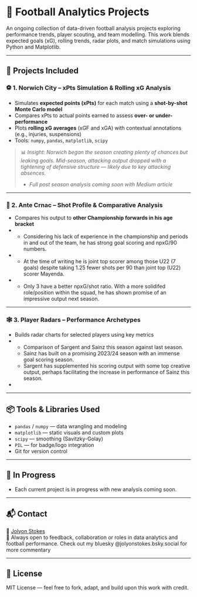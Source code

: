 # 🧠 Football Analytics Projects

An ongoing collection of data-driven football analysis projects exploring performance trends, player scouting, and team modelling. This work blends expected goals (xG), rolling trends, radar plots, and match simulations using Python and Matplotlib.

---

## 📂 Projects Included

### ⚽ 1. **Norwich City – xPts Simulation & Rolling xG Analysis**
- Simulates **expected points (xPts)** for each match using a **shot-by-shot Monte Carlo model**
- Compares xPts to actual points earned to assess **over- or under-performance**
- Plots **rolling xG averages** (xGF and xGA) with contextual annotations (e.g., injuries, suspensions)
- Tools: `numpy`, `pandas`, `matplotlib`, `scipy`

> 📊 *Insight: Norwich began the season creating plenty of chances but leaking goals. Mid-season, attacking output dropped with a tightening of defensive structure — likely due to key attacking absences.*
> - *Full post season analysis coming soon with Medium article*

---

### 🎯 2. **Ante Crnac – Shot Profile & Comparative Analysis**
- Compares his output to **other Championship forwards in his age bracket**
- - Considering his lack of experience in the championship and periods in and out of the team, he has strong goal scoring and npxG/90 numbers.
- - At the time of writing he is joint top scorer among those U22 (7 goals) despite taking 1.25 fewer shots per 90 than joint top (U22) scorer Mayenda.
- - Only 3 have a better npxG/shot ratio. With a more solidifed role/position within the squad, he has shown promise of an impressive output next season.

---

### 🕸️ 3. **Player Radars – Performance Archetypes**
- Builds radar charts for selected players using key metrics
- - Comparison of Sargent and Sainz this season against last season.
  - Sainz has built on a promising 2023/24 season with an immense goal scoring season.
  - Sargent has supplemented his scoring output with some top creative output, perhaps facilitating the increase in performance of Sainz this season.
- 

---

## 📦 Tools & Libraries Used
- `pandas` / `numpy` — data wrangling and modeling
- `matplotlib` — static visuals and custom plots
- `scipy` — smoothing (Savitzky-Golay)
- `PIL` — for badge/logo integration
- Git for version control

---

## 🧰 In Progress
- Each current project is in progress with new analysis coming soon.

---

## 📬 Contact
👤 [Jolyon Stokes](https://github.com/JolyonStokes)  
🧠 Always open to feedback, collaboration or roles in data analytics and football performance.
Check out my bluesky @jolyonstokes.bsky.social for more commentary

---

## 📄 License
MIT License — feel free to fork, adapt, and build upon this work with credit.

